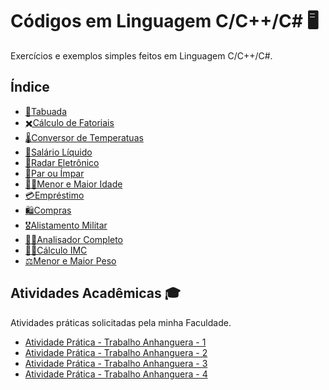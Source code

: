 # Códigos em Linguagem C/C++/C# 🖥️

Exercícios e exemplos simples feitos em Linguagem C/C++/C#.

## Índice

- [🧮Tabuada](https://github.com/gabriel-alex279/Linguagem-C/commit/c9dc29edad2ef7e1b81137f760da3e1dc6af5670)
- [✖️Cálculo de Fatoriais](https://github.com/gabriel-alex279/Linguagem-C/commit/b3e87675ef2547bf0b55226af32e09fe96df441c)
- [🌡️Conversor de Temperatuas](https://github.com/gabriel-alex279/Linguagem-C/commit/8463244f70a766fa4b75bfb5ed6098f9c64cac23)
- [💸Salário Líquido](https://github.com/gabriel-alex279/Linguagem-C/commit/46385091627dc3453be436c1a587e9f1078e1b01)
- [🚓Radar Eletrônico](https://github.com/gabriel-alex279/Linguagem-C/commit/16570d2206dcf197d9e5aabfa6cccca3c171e037)
- [🔢Par ou Ímpar](https://github.com/gabriel-alex279/Linguagem-C/commit/80e3b9fdfd4188e76b905fc972492c7a8d09c4e1)
- [👶👴Menor e Maior Idade](https://github.com/gabriel-alex279/Linguagem-C/commit/3d4e56bac66cfe4db039b59db40bf8b55cc40138)
- [💳Empréstimo](https://github.com/gabriel-alex279/Linguagem-C/commit/0e5a5cbb5e50cc568bb5cee7f221ae603c72b69a)
- [🛍️Compras](https://github.com/gabriel-alex279/Linguagem-C/commit/82055c80d94e368c07a9eb7aa93bf38becc3b834)
- [🎖️Alistamento Militar](https://github.com/gabriel-alex279/Linguagem-C/blob/main/CC%2B%2BC%23/Alistamento%20Militar.txt)
- [🧑‍💻Analisador Completo](https://github.com/gabriel-alex279/Linguagem-C/blob/main/CC%2B%2BC%23/Analisador%20Completo.txt)
- [🏋️‍♂️Cálculo IMC](https://github.com/gabriel-alex279/Linguagem-C/blob/main/CC%2B%2BC%23/C%C3%A1lculo%20IMC.txt)
- [⚖️Menor e Maior Peso](https://github.com/gabriel-alex279/Linguagem-C/blob/main/CC%2B%2BC%23/Menor%20e%20Maior%20Peso.txt)

## Atividades Acadêmicas 🎓

Atividades práticas solicitadas pela minha Faculdade.

- [Atividade Prática - Trabalho Anhanguera - 1](https://github.com/gabriel-alex279/Linguagem-C/commit/ecd461d3174f5f043e0577a5e9550bc936f0924a)
- [Atividade Prática - Trabalho Anhanguera - 2](https://github.com/gabriel-alex279/Linguagem-C/commit/81a7e860dae5d71803713615983c314e97aaa6f2)
- [Atividade Prática - Trabalho Anhanguera - 3](https://github.com/gabriel-alex279/Linguagem-C/commit/e6cc3de03fb211c75c7ecfca0873e46982462946)
- [Atividade Prática - Trabalho Anhanguera - 4](https://github.com/gabriel-alex279/Linguagem-C/commit/a90be837866f53c496fae17a93c20d3df05311ac)
